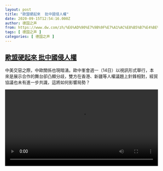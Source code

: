 ```yaml
---
layout: post
title: "歐盟硬起來  批中國侵人權"
date: 2020-09-15T12:54:16.000Z
author: 德国之声
from: https://www.dw.com/zh/%E6%AD%90%E7%9B%9F%E7%A1%AC%E8%B5%B7%E4%BE%86%20%20%E6%89%B9%E4%B8%AD%E5%9C%8B%E4%BE%B5%E4%BA%BA%E6%AC%8A/a-54934506
tags: [ 德国之声 ]
categories: [ 德国之声 ]
---
```

<!--1600174456000-->
[歐盟硬起來  批中國侵人權](https://www.dw.com/zh/%E6%AD%90%E7%9B%9F%E7%A1%AC%E8%B5%B7%E4%BE%86%20%20%E6%89%B9%E4%B8%AD%E5%9C%8B%E4%BE%B5%E4%BA%BA%E6%AC%8A/a-54934506)
------

<div>
<p>中美交惡之際，中歐關係也現暗湧。歐中峯會週一（14日）以視訊形式舉行，本來是展示合作的舞台卻凸顯分歧，雙方在香港、新疆等人權議題上針鋒相對，經貿協議也未有進一步共識，這將如何影響局勢？</small></p><video src="https://tvdownloaddw-a.akamaihd.net/dwtv_video/flv/vdt_zh/2020/bchi200915_001_euchina_01i_sd_sor.mp4" controls style="width:100%"></video>
</div>

